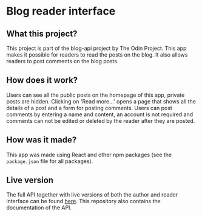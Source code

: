 # Blog reader interface

## What this project?
This project is part of the blog-api project by The Odin Project. This app makes it possible for readers to read the posts on the blog. It also allows readers to post comments on the blog posts. 

## How does it work?
Users can see all the public posts on the homepage of this app, private posts are hidden. Clicking on 'Read more...' opens a page that shows all the details of a post and a form for posting comments. Users can post comments by entering a name and content, an account is not required and comments can not be edited or deleted by the reader after they are posted. 

## How was it made?
This app was made using React and other npm packages (see the `package.json` file for all packages).

## Live version
The full API together with live versions of both the author and reader interface can be found [here](https://github.com/niconap/blog). This repository also contains the documentation of the API. 
